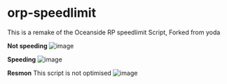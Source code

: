 # orp-speedlimit
This is a remake of the Oceanside RP speedlimit Script, Forked from yoda

**Not speeding**
![image](https://user-images.githubusercontent.com/113441527/228096897-4f54f1b6-3d1d-4c7f-81ee-42c305b17a5c.png)


**Speeding**
![image](https://user-images.githubusercontent.com/113441527/228096921-ca5acc89-63f8-4283-87ca-52ebafc9df3b.png)



**Resmon**
This script is not optimised 
![image](https://user-images.githubusercontent.com/113441527/228096998-5e1e4275-12ce-4fec-9e7e-970b887b94e5.png)
